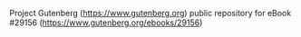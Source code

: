 Project Gutenberg (https://www.gutenberg.org) public repository for eBook #29156 (https://www.gutenberg.org/ebooks/29156)
